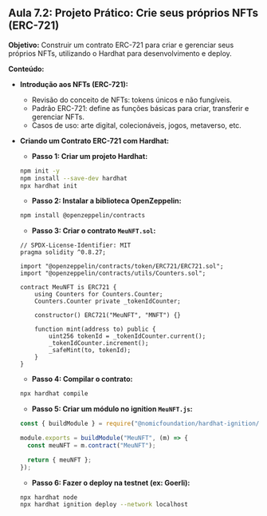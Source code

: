 ## Aula 7.2: Projeto Prático: Crie seus próprios NFTs (ERC-721)

**Objetivo:**  Construir um contrato ERC-721 para criar e gerenciar seus próprios NFTs, utilizando o Hardhat para desenvolvimento e deploy.

**Conteúdo:**

- **Introdução aos NFTs (ERC-721):**
    - Revisão do conceito de NFTs: tokens únicos e não fungíveis.
    - Padrão ERC-721: define as funções básicas para criar, transferir e gerenciar NFTs.
    - Casos de uso: arte digital, colecionáveis, jogos, metaverso, etc.

- **Criando um Contrato ERC-721 com Hardhat:**
    - **Passo 1: Criar um projeto Hardhat:**

    ```bash
    npm init -y
    npm install --save-dev hardhat
    npx hardhat init
    ```

    - **Passo 2: Instalar a biblioteca OpenZeppelin:**

    ```bash
    npm install @openzeppelin/contracts
    ```

    - **Passo 3: Criar o contrato `MeuNFT.sol`:**

    ```solidity
    // SPDX-License-Identifier: MIT
    pragma solidity ^0.8.27;

    import "@openzeppelin/contracts/token/ERC721/ERC721.sol";
    import "@openzeppelin/contracts/utils/Counters.sol";

    contract MeuNFT is ERC721 {
        using Counters for Counters.Counter;
        Counters.Counter private _tokenIdCounter;

        constructor() ERC721("MeuNFT", "MNFT") {}

        function mint(address to) public {
            uint256 tokenId = _tokenIdCounter.current();
            _tokenIdCounter.increment();
            _safeMint(to, tokenId);
        }
    }
    ```

    - **Passo 4: Compilar o contrato:**

    ```bash
    npx hardhat compile
    ```

    - **Passo 5: Criar um módulo no ignition `MeuNFT.js`:**

    ```javascript
    const { buildModule } = require("@nomicfoundation/hardhat-ignition/modules");

    module.exports = buildModule("MeuNFT", (m) => {
      const meuNFT = m.contract("MeuNFT"); 

      return { meuNFT };
    });
    ```

    - **Passo 6: Fazer o deploy na testnet (ex: Goerli):**

    ```bash
    npx hardhat node
    npx hardhat ignition deploy --network localhost
    ```
